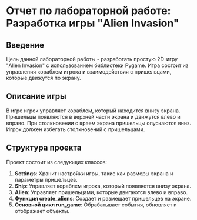 # Отчет по лабораторной работе: Разработка игры "Alien Invasion"

## Введение

Цель данной лабораторной работы - разработать простую 2D-игру "Alien Invasion" с использованием библиотеки Pygame. Игра состоит из управления кораблем игрока и взаимодействия с пришельцами, которые движутся по экрану.

## Описание игры

В игре игрок управляет кораблем, который находится внизу экрана. Пришельцы появляются в верхней части экрана и движутся влево и вправо. При столкновении с краем экрана пришельцы опускаются вниз. Игрок должен избегать столкновений с пришельцами.

## Структура проекта

Проект состоит из следующих классов:

1. **Settings**: Хранит настройки игры, такие как размеры экрана и параметры пришельцев.
2. **Ship**: Управляет кораблем игрока, который появляется внизу экрана.
3. **Alien**: Управляет пришельцами, которые двигаются влево и вправо.
4. **Функция create_aliens**: Создает и размещает пришельцев на экране.
5. **Основной цикл run_game**: Обрабатывает события, обновляет и отображает объекты.
